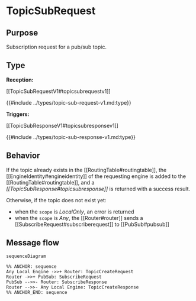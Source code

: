 <div class="message">

# TopicSubRequest

## Purpose

<!-- --8<-- [start:purpose] -->
Subscription request for a pub/sub topic.
<!-- --8<-- [end:purpose] -->

## Type

<!-- --8<-- [start:type] -->
**Reception:**

[[TopicSubRequestV1#topicsubrequestv1]]

{{#include ../types/topic-sub-request-v1.md:type}}

**Triggers:**

[[TopicSubResponseV1#topicsubresponsev1]]

{{#include ../types/topic-sub-response-v1.md:type}}
<!-- --8<-- [end:type] -->

## Behavior

<!-- --8<-- [start:behavior] -->
If the topic already exists in the [[RoutingTable#routingtable]],
the [[EngineIdentity#engineidentity]] of the requesting engine is added to the [[RoutingTable#routingtable]],
and  a *[[TopicSubResponse#topicsubresponse]]* is returned with a success result.

Otherwise, if the topic does not exist yet:
- when the `scope` is *LocalOnly*, an error is returned
- when the `scope` is *Any*, the [[Router#router]] sends a [[SubscribeRequest#subscriberequest]] to [[PubSub#pubsub]]
<!-- --8<-- [end:behavior] -->

## Message flow

<!-- --8<-- [start:messages] -->
```mermaid
sequenceDiagram

%% ANCHOR: sequence
Any Local Engine ->>+ Router: TopicCreateRequest
Router ->>+ PubSub: SubscribeRequest
PubSub -->>- Router: SubscribeResponse
Router -->>- Any Local Engine: TopicCreateResponse
%% ANCHOR_END: sequence
```
<!-- --8<-- [end:messages] -->

</div>

